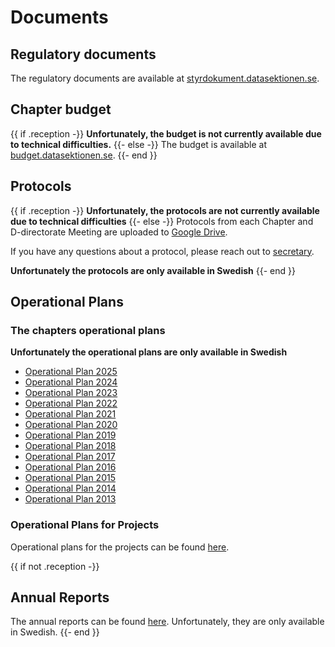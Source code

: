 # Documents

## Regulatory documents

The regulatory documents are available at [styrdokument.datasektionen.se](https://styrdokument.datasektionen.se).

## Chapter budget

{{ if .reception -}}
**Unfortunately, the budget is not currently available due to technical difficulties.**
{{- else -}}
The budget is available at [budget.datasektionen.se](https://budget.datasektionen.se).
{{- end }}

## Protocols

{{ if .reception -}}
**Unfortunately, the protocols are not currently available due to technical difficulties**
{{- else -}}
Protocols from each Chapter and D-directorate Meeting are uploaded to [Google Drive](https://dsekt.se/protokoll).

If you have any questions about a protocol, please reach out to [secretary](mailto:sekreterare@datasektionen.se).

**Unfortunately the protocols are only available in Swedish**
{{- end }}

## Operational Plans

### The chapters operational plans

**Unfortunately the operational plans are only available in Swedish**

-   [Operational Plan 2025](https://drive.google.com/file/d/15NGvOFuSW9F9YdxAh22d95FGhf4kK3Ea/view?usp=drive_link)
-   [Operational Plan 2024](https://drive.google.com/file/d/1nRoR8rntMiynp48eUdk8Tzaz-hK8-dzU/view?usp=drive_link)
-   [Operational Plan 2023](https://drive.google.com/file/d/1FkJJKgQbxToJZQjjRNqm3Kamurzl6s-i/view?usp=share_link)
-   [Operational Plan 2022](https://drive.google.com/file/d/1_nVL_M6z5qU3xxluEf6ce3CEi0Bhs9yG/view?usp=share_link)
-   [Operational Plan 2021](https://drive.google.com/file/d/12JSpit-xBHTZfVXMRAMLu9j1LzjWyybp/view?usp=share_link)
-   [Operational Plan 2020](https://drive.google.com/file/d/1jpSBZUXbVVpVf2JJv9RlE-p7MgoiidMT/view?usp=share_link)
-   [Operational Plan 2019](https://drive.google.com/file/d/13BuuEV1ncK9sy8aI-7xa3cPbVPzW_4GS/view?usp=share_link)
-   [Operational Plan 2018](https://drive.google.com/file/d/1IARwMB7QSfCs15Ui2BDmIgYGrc8Ml9OS/view?usp=share_link)
-   [Operational Plan 2017](https://drive.google.com/file/d/1LiKpOa2QPw1oj4Vf3JBIpBPfretw9dpA/view?usp=share_link)
-   [Operational Plan 2016](https://drive.google.com/file/d/1Q0qyUQ1NYhFwCEG11f4Um4-KAYfuTOqb/view?usp=share_link)
-   [Operational Plan 2015](https://drive.google.com/file/d/1yg6Ky1Y1Cl9ZXwJQlEfy-hkg7MhWidBh/view?usp=share_link)
-   [Operational Plan 2014](https://drive.google.com/file/d/1r6rPYyIGkKaULTClXJY8ISUhafzc0_s5/view?usp=share_link)
-   [Operational Plan 2013](https://drive.google.com/file/d/1ejb_TNiOBSUvWOvu9cUhYxLjeimhvlAw/view?usp=share_link)

### Operational Plans for Projects

Operational plans for the projects can be found [here](/namnder?lang=en).

{{ if not .reception -}}
## Annual Reports

The annual reports can be found [here](https://dsekt.se/arsrapporter). Unfortunately, they are only available in Swedish.
{{- end }}
